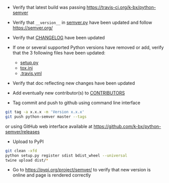 * Verify that latest build was passing https://travis-ci.org/k-bx/python-semver

* Verify that `__version__` in [semver.py](https://github.com/k-bx/python-semver/blob/master/semver.py) have been updated and follow https://semver.org/

* Verify that [CHANGELOG](https://github.com/k-bx/python-semver/blob/master/CHANGELOG) have been updated

* If one or several supported Python versions have removed or add, verify that the 3 following files have been updated:
  * [setup.py](https://github.com/k-bx/python-semver/blob/master/setup.py)
  * [tox.ini](https://github.com/k-bx/python-semver/blob/master/tox.ini)
  * [.travis.yml](https://github.com/k-bx/python-semver/blob/master/.travis.yml)

* Verify that doc reflecting new changes have been updated

* Add eventually new contributor(s) to [CONTRIBUTORS](https://github.com/k-bx/python-semver/blob/master/CONTRIBUTORS)

* Tag commit and push to github using command line interface
```bash
git tag -a x.x.x -m 'Version x.x.x'
git push python-semver master --tags
```
or using GitHub web interface available at https://github.com/k-bx/python-semver/releases

* Upload to PyPI

```bash
git clean -xfd
python setup.py register sdist bdist_wheel --universal
twine upload dist/*
```

* Go to https://pypi.org/project/semver/ to verify that new version is online and page is rendered correctly

